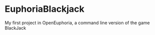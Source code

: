 # EuphoriaBlackjack

My first project in OpenEuphoria, a command line version of the game BlackJack
